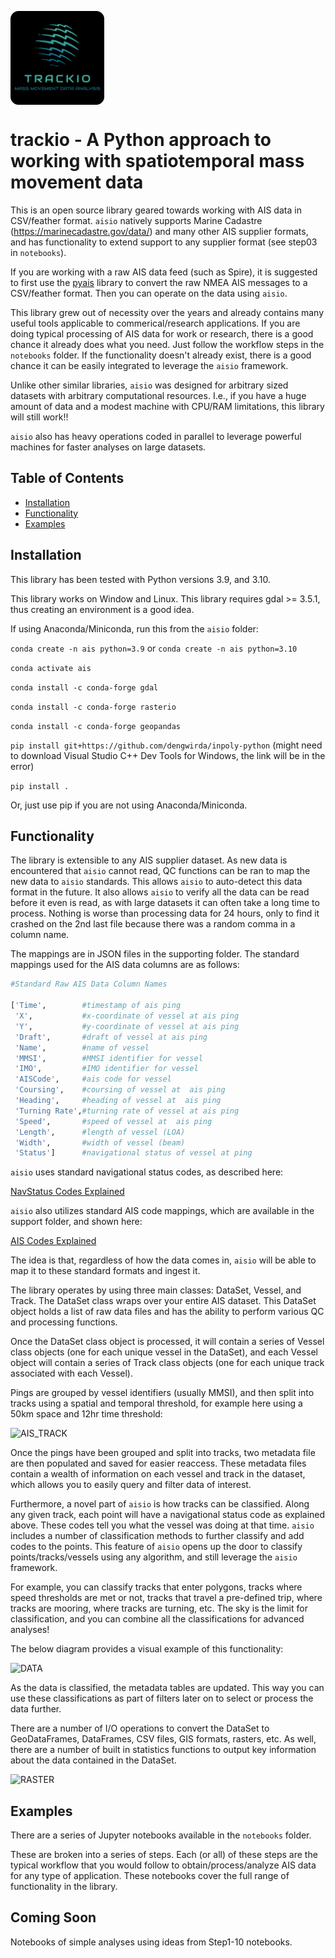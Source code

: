 <p align="left">
<img src="./trackio/supporting/logo.png" alt="sidepanel" width="150"  style="display: block; margin-right: auto;">
</p>

# trackio - A Python approach to working with spatiotemporal mass movement data

This is an open source library geared towards working with AIS data in CSV/feather format. `aisio` natively supports Marine Cadastre (https://marinecadastre.gov/data/) and many other AIS supplier formats, and has functionality to extend support to any supplier format (see step03 in `notebooks`).

If you are working with a raw AIS data feed (such as Spire), it is suggested to first use the [pyais](https://github.com/M0r13n/pyais) library to convert the raw NMEA AIS messages to a CSV/feather format. Then you can operate on the data using `aisio`.

This library grew out of necessity over the years and already contains many useful tools applicable to commerical/research applications. If you are doing typical processing of AIS data for work or research, there is a good chance it already does what you need. Just follow the workflow steps in the `notebooks` folder. If the functionality doesn't already exist, there is a good chance it can be easily integrated to leverage the `aisio` framework.

Unlike other similar libraries, `aisio` was designed for arbitrary sized datasets with arbitrary computational resources. I.e., if you have a huge amount of data and a modest machine with CPU/RAM limitations, this library will still work!!

`aisio` also has heavy operations coded in parallel to leverage powerful machines for faster analyses on large datasets.

## Table of Contents

<!--ts-->
   * [Installation](#installation)
   * [Functionality](#functionality)
   * [Examples](#examples)
<!--te-->

## Installation


This library has been tested with Python versions 3.9, and 3.10.

This library works on Window and Linux. This library requires gdal >= 3.5.1, thus creating an environment is a good idea.

If using Anaconda/Miniconda, run this from the `aisio` folder:

`conda create -n ais python=3.9`    or  `conda create -n ais python=3.10`

`conda activate ais`

`conda install -c conda-forge gdal`

`conda install -c conda-forge rasterio`

`conda install -c conda-forge geopandas`

`pip install git+https://github.com/dengwirda/inpoly-python` (might need to download Visual Studio C++ Dev Tools for Windows, the link will be in the error)

`pip install .` 

Or, just use pip if you are not using Anaconda/Miniconda.

## Functionality


The library is extensible to any AIS supplier dataset. As new data is encountered that `aisio` cannot read, QC functions can be ran to map the new data to `aisio` standards. This allows `aisio` to auto-detect this data format in the future. It also allows `aisio` to verify all the data can be read before it even is read, as with large datasets it can often take a long time to process. Nothing is worse than processing data for 24 hours, only to find it crashed on the 2nd last file because there was a random comma in a column name.

The mappings are in JSON files in the supporting folder. The standard mappings used for the AIS data columns are as follows:

```python
#Standard Raw AIS Data Column Names

['Time',        #timestamp of ais ping
 'X',           #x-coordinate of vessel at ais ping
 'Y',           #y-coordinate of vessel at ais ping
 'Draft',       #draft of vessel at ais ping
 'Name',        #name of vessel
 'MMSI',        #MMSI identifier for vessel
 'IMO',         #IMO identifier for vessel
 'AISCode',     #ais code for vessel
 'Coursing',    #coursing of vessel at  ais ping
 'Heading',     #heading of vessel at  ais ping
 'Turning Rate',#turning rate of vessel at ais ping
 'Speed',       #speed of vessel at  ais ping
 'Length',      #length of vessel (LOA)
 'Width',       #width of vessel (beam)
 'Status']      #navigational status of vessel at ping

```

`aisio` uses standard navigational status codes, as described here:

[NavStatus Codes Explained](https://help.marinetraffic.com/hc/en-us/articles/203990998-What-is-the-significance-of-the-AIS-Navigational-Status-Values-)

`aisio` also utilizes standard AIS code mappings, which are available in the support folder, and shown here:

[AIS Codes Explained](https://coast.noaa.gov/data/marinecadastre/ais/VesselTypeCodes2018.pdf)

The idea is that, regardless of how the data comes in, `aisio` will be able to map it to these standard formats and ingest it.

The library operates by using three main classes: DataSet, Vessel, and Track. The DataSet class wraps over your entire AIS dataset. This DataSet object holds a list of raw data files and has the ability to perform various QC and processing functions. 

Once the DataSet class object is processed, it will contain a series of Vessel class objects (one for each unique vessel in the DataSet), and each Vessel object will contain a series of Track class objects (one for each unique track associated with each Vessel).

Pings are grouped by vessel identifiers (usually MMSI), and then split into tracks using a spatial and temporal threshold, for example here using a 50km space and 12hr time threshold:

![AIS_TRACK](./aisio/supporting/ais_track.png)

Once the pings have been grouped and split into tracks, two metadata file are then populated and saved for easier reaccess. These metadata files contain a wealth of information on each vessel and track in the dataset, which allows you to easily query and filter data of interest.

Furthermore, a novel part of `aisio` is how tracks can be classified. Along any given track, each point will have a navigational status code as explained above. These codes tell you what the vessel was doing at that time. `aisio` includes a number of classification methods to further classify and add codes to the points. This feature of `aisio` opens up the door to classify points/tracks/vessels using any algorithm, and still leverage the `aisio` framework.

For example, you can classify tracks that enter polygons, tracks where speed thresholds are met or not, tracks that travel a pre-defined trip, where tracks are mooring, where tracks are turning, etc. The sky is the limit for classification, and you can combine all the classifications for advanced analyses!

The below diagram provides a visual example of this functionality:

![DATA](./aisio/supporting/data.png)


As the data is classified, the metadata tables are updated. This way you can use these classifications as part of filters later on to select or process the data further.

There are a number of I/O operations to convert the DataSet to GeoDataFrames, DataFrames, CSV files, GIS formats, rasters, etc. As well, there are a number of built in statistics functions to output key information about the data contained in the DataSet.

![RASTER](./aisio/supporting/raster.png)

## Examples

There are a series of Jupyter notebooks available in the `notebooks` folder.

These are broken into a series of steps. Each (or all) of these steps are the typical workflow that you would follow to obtain/process/analyze AIS data for any type of application. These notebooks cover the full range of functionality in the library.

## Coming Soon

Notebooks of simple analyses using ideas from Step1-10 notebooks.




